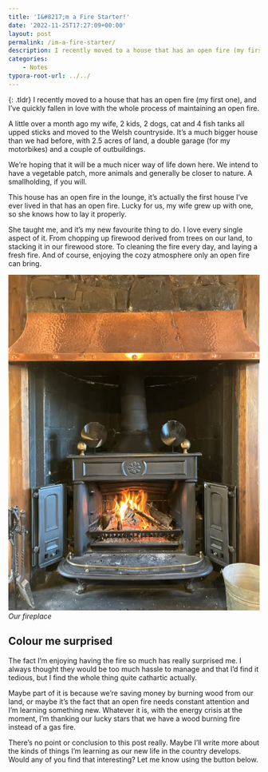 ```yaml
---
title: 'I&#8217;m a Fire Starter!'
date: '2022-11-25T17:27:09+00:00'
layout: post
permalink: /im-a-fire-starter/
description: I recently moved to a house that has an open fire (my first one), and I’ve quickly fallen in love with the whole process of maintaining an open fire.
categories:
    - Notes
typora-root-url: ../../
---
```

{: .tldr}
I recently moved to a house that has an open fire (my first one), and I’ve quickly fallen in love with the whole process of maintaining an open fire.

A little over a month ago my wife, 2 kids, 2 dogs, cat and 4 fish tanks all upped sticks and moved to the Welsh countryside. It’s a much bigger house than we had before, with 2.5 acres of land, a double garage (for my motorbikes) and a couple of outbuildings.

We’re hoping that it will be a much nicer way of life down here. We intend to have a vegetable patch, more animals and generally be closer to nature. A smallholding, if you will.

This house has an open fire in the lounge, it’s actually the first house I’ve ever lived in that has an open fire. Lucky for us, my wife grew up with one, so she knows how to lay it properly.

She taught me, and it’s my new favourite thing to do. I love every single aspect of it. From chopping up firewood derived from trees on our land, to stacking it in our firewood store. To cleaning the fire every day, and laying a fresh fire. And of course, enjoying the cozy atmosphere only an open fire can bring.

![Our fireplace](/assets/images/fireplace.webp)
*Our fireplace*

## Colour me surprised

The fact I’m enjoying having the fire so much has really surprised me. I always thought they would be too much hassle to manage and that I’d find it tedious, but I find the whole thing quite cathartic actually.

Maybe part of it is because we’re saving money by burning wood from our land, or maybe it’s the fact that an open fire needs constant attention and I’m learning something new. Whatever it is, with the energy crisis at the moment, I’m thanking our lucky stars that we have a wood burning fire instead of a gas fire.

There’s no point or conclusion to this post really. Maybe I’ll write more about the kinds of things I’m learning as our new life in the country develops. Would any of you find that interesting? Let me know using the button below.